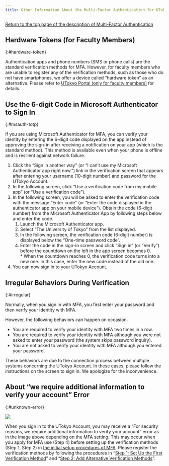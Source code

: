 ```yaml
---
title: Other Information About the Multi-Factor Authentication for UTokyo Accounts
---
```


[Return to the top page of the description of Multi-Factor Authentication](.)

## Hardware Tokens (for Faculty Members)
{:#hardware-token}

Authentication apps and phone numbers (SMS or phone calls) are the standard verification methods for MFA. However, for faculty members who are unable to register any of the verification methods, such as those who do not have smartphones, we offer a device called “hardware token” as an alternative. Please refer to [UTokyo Portal (only for faculty members)](https://univtokyo.sharepoint.com/sites/utokyoportal/wiki/d/UTokyo_Account_Token.aspx) for details.

## Use the 6-digit Code in Microsoft Authenticator to Sign In
{:#msauth-totp}

If you are using Microsoft Authenticator for MFA, you can verify your identity by entering the 6-digit code displayed on the app instead of approving the sign-in after receiving a notification on your app (which is the standard method). This method is available even when your phone is offline and is resilient against network failure.

1. Click the “Sign in another way” (or “I can’t use my Microsoft Authenticator app right now.”) link in the verification screen that appears after entering your username (10-digit number) and password for the UTokyo Account.
1. In the following screen, click “Use a verification code from my mobile app” (or “Use a verification code”).
1. In the following screen, you will be asked to enter the verification code with the message “Enter code” (or “Enter the code displayed in the authenticator app on your mobile device​​”). Obtain the code (6-digit number) from the Microsoft Authenticator App by following steps below and enter the code.
   1. Launch the Microsoft Authenticator app.
   1. Select “The University of Tokyo” from the list displayed.
   1. In the following screen, the verification code (6-digit number) is displayed below the “One-time password code”.
   1. Enter the code in the sign-in screen and click “Sign in” (or “Verify”) before the countdown on the left in the app screen becomes 0.
      <br>* When the countdown reaches 0, the verification code turns into a new one. In this case, enter the new code instead of the old one.
1. You can now sign in to your UTokyo Account.

## Irregular Behaviors During Verification 
{:#irregular}

Normally, when you sign in with MFA, you first enter your password and then verify your identity with MFA.

However, the following behaviors can happen on occasion.

- You are required to verify your identity with MFA two times in a row.
- You are required to verify your identity with MFA although you were not asked to enter your password (the system skips password inquiry).
- You are not asked to verify your identity with MFA although you entered your password.

These behaviors are due to the connection process between multiple systems concerning the UTokyo Account. In these cases, please follow the instructions on the screen to sign in. We apologize for the inconvenience.

## About “we require additional information to verify your account” Error
{:#unknown-error}

![](redirection_error.png)

When you sign in to the UTokyo Account, you may receive a “For security reasons, we require additional information  to verify your account” error as in the image above depending on the MFA setting. This may occur when you apply for MFA use (Step 4) before setting up the verification methods (Step 1, Step 2) in [the initial setup procedures of MFA](initial/). Please register the verification methods by following the procedures in “[Step 1: Set Up the First Verification Method](initial/#first)” and “[Step 2: Add Alternative Verification Methods](initial/#alternative)”.
